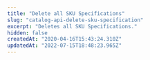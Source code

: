 ```yaml
---
title: "Delete all SKU Specifications"
slug: "catalog-api-delete-sku-specification"
excerpt: "Deletes all SKU Specifications."
hidden: false
createdAt: "2020-04-16T15:43:24.310Z"
updatedAt: "2022-07-15T18:48:23.965Z"
---
```

